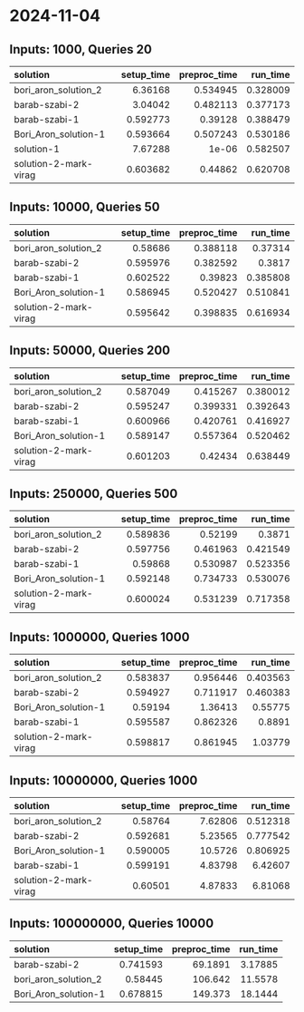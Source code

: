 # 2024-11-04

## Inputs: 1000, Queries 20

| solution              |   setup_time |   preproc_time |   run_time |
|:----------------------|-------------:|---------------:|-----------:|
| bori_aron_solution_2  |     6.36168  |       0.534945 |   0.328009 |
| barab-szabi-2         |     3.04042  |       0.482113 |   0.377173 |
| barab-szabi-1         |     0.592773 |       0.39128  |   0.388479 |
| Bori_Aron_solution-1  |     0.593664 |       0.507243 |   0.530186 |
| solution-1            |     7.67288  |       1e-06    |   0.582507 |
| solution-2-mark-virag |     0.603682 |       0.44862  |   0.620708 |

## Inputs: 10000, Queries 50

| solution              |   setup_time |   preproc_time |   run_time |
|:----------------------|-------------:|---------------:|-----------:|
| bori_aron_solution_2  |     0.58686  |       0.388118 |   0.37314  |
| barab-szabi-2         |     0.595976 |       0.382592 |   0.3817   |
| barab-szabi-1         |     0.602522 |       0.39823  |   0.385808 |
| Bori_Aron_solution-1  |     0.586945 |       0.520427 |   0.510841 |
| solution-2-mark-virag |     0.595642 |       0.398835 |   0.616934 |

## Inputs: 50000, Queries 200

| solution              |   setup_time |   preproc_time |   run_time |
|:----------------------|-------------:|---------------:|-----------:|
| bori_aron_solution_2  |     0.587049 |       0.415267 |   0.380012 |
| barab-szabi-2         |     0.595247 |       0.399331 |   0.392643 |
| barab-szabi-1         |     0.600966 |       0.420761 |   0.416927 |
| Bori_Aron_solution-1  |     0.589147 |       0.557364 |   0.520462 |
| solution-2-mark-virag |     0.601203 |       0.42434  |   0.638449 |

## Inputs: 250000, Queries 500

| solution              |   setup_time |   preproc_time |   run_time |
|:----------------------|-------------:|---------------:|-----------:|
| bori_aron_solution_2  |     0.589836 |       0.52199  |   0.3871   |
| barab-szabi-2         |     0.597756 |       0.461963 |   0.421549 |
| barab-szabi-1         |     0.59868  |       0.530987 |   0.523356 |
| Bori_Aron_solution-1  |     0.592148 |       0.734733 |   0.530076 |
| solution-2-mark-virag |     0.600024 |       0.531239 |   0.717358 |

## Inputs: 1000000, Queries 1000

| solution              |   setup_time |   preproc_time |   run_time |
|:----------------------|-------------:|---------------:|-----------:|
| bori_aron_solution_2  |     0.583837 |       0.956446 |   0.403563 |
| barab-szabi-2         |     0.594927 |       0.711917 |   0.460383 |
| Bori_Aron_solution-1  |     0.59194  |       1.36413  |   0.55775  |
| barab-szabi-1         |     0.595587 |       0.862326 |   0.8891   |
| solution-2-mark-virag |     0.598817 |       0.861945 |   1.03779  |

## Inputs: 10000000, Queries 1000

| solution              |   setup_time |   preproc_time |   run_time |
|:----------------------|-------------:|---------------:|-----------:|
| bori_aron_solution_2  |     0.58764  |        7.62806 |   0.512318 |
| barab-szabi-2         |     0.592681 |        5.23565 |   0.777542 |
| Bori_Aron_solution-1  |     0.590005 |       10.5726  |   0.806925 |
| barab-szabi-1         |     0.599191 |        4.83798 |   6.42607  |
| solution-2-mark-virag |     0.60501  |        4.87833 |   6.81068  |

## Inputs: 100000000, Queries 10000

| solution             |   setup_time |   preproc_time |   run_time |
|:---------------------|-------------:|---------------:|-----------:|
| barab-szabi-2        |     0.741593 |        69.1891 |    3.17885 |
| bori_aron_solution_2 |     0.58445  |       106.642  |   11.5578  |
| Bori_Aron_solution-1 |     0.678815 |       149.373  |   18.1444  |